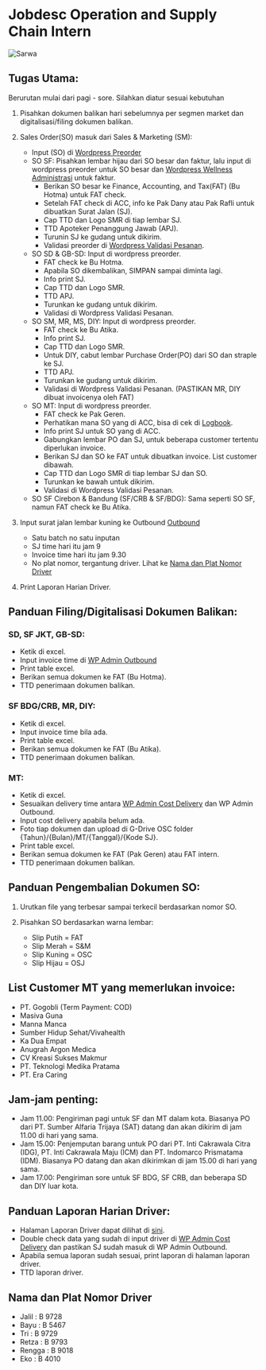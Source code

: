 # Jobdesc Operation and Supply Chain Intern

![Sarwa](https://manggalla.com/beta/wp-content/uploads/2023/02/Logo-SMR-1.png)

## Tugas Utama:

Berurutan mulai dari pagi - sore. Silahkan diatur sesuai kebutuhan

1. Pisahkan dokumen balikan hari sebelumnya per segmen market dan digitalisasi/filing dokumen balikan.
   
2. Sales Order(SO) masuk dari Sales & Marketing (SM):
   - Input (SO) di [Wordpress Preorder](https://manggalla.com/sarwa/pesanan/)
   - SO SF: Pisahkan lembar hijau dari SO besar dan faktur, lalu input di wordpress preorder untuk SO besar dan [Wordpress Wellness Administrasi](https://manggalla.com/wellness/administrasi/) untuk faktur.
     - Berikan SO besar ke Finance, Accounting, and Tax(FAT) (Bu Hotma) untuk FAT check.
     - Setelah FAT check di ACC, info ke Pak Dany atau Pak Rafli untuk dibuatkan Surat Jalan (SJ).
     - Cap TTD dan Logo SMR di tiap lembar SJ.
     - TTD Apoteker Penanggung Jawab (APJ).
     - Turunin SJ ke gudang untuk dikirim.
     - Validasi preorder di [Wordpress Validasi Pesanan](https://manggalla.com/sarwa/validasi-pesanan/).
   - SO SD & GB-SD: Input di wordpress preorder.
     - FAT check ke Bu Hotma.
     - Apabila SO dikembalikan, SIMPAN sampai diminta lagi.
     - Info print SJ.
     - Cap TTD dan Logo SMR.
     - TTD APJ.
     - Turunkan ke gudang untuk dikirim.
     - Validasi di Wordpress Validasi Pesanan.
   - SO SM, MR, MS, DIY: Input di wordpress preorder.
     - FAT check ke Bu Atika.
     - Info print SJ.
     - Cap TTD dan Logo SMR.
     - Untuk DIY, cabut lembar Purchase Order(PO) dari SO dan straple ke SJ.
     - TTD APJ.
     - Turunkan ke gudang untuk dikirim.
     - Validasi di Wordpress Validasi Pesanan. (PASTIKAN MR, DIY dibuat invoicenya oleh FAT)
   - SO MT: Input di wordpress preorder.
     - FAT check ke Pak Geren.
     - Perhatikan mana SO yang di ACC, bisa di cek di [Logbook](https://docs.google.com/spreadsheets/d/1pcjYibnJNEp1jow9mpJSb63-fyGkOAodVwL1WblVtpM/edit#gid=642080019).
     - Info print SJ untuk SO yang di ACC.
     - Gabungkan lembar PO dan SJ, untuk beberapa customer tertentu diperlukan invoice.
     - Berikan SJ dan SO ke FAT untuk dibuatkan invoice. List customer dibawah.
     - Cap TTD dan Logo SMR di tiap lembar SJ dan SO.
     - Turunkan ke bawah untuk dikirim.
     - Validasi di Wordpress Validasi Pesanan.
   - SO SF Cirebon & Bandung (SF/CRB & SF/BDG): Sama seperti SO SF, namun FAT check ke Bu Atika.

3. Input surat jalan lembar kuning ke Outbound [Outbound](https://manggalla.com/sarwa/outbound/)
    - Satu batch no satu inputan
    - SJ time hari itu jam 9
    - Invoice time hari itu jam 9.30
    - No plat nomor, tergantung driver. Lihat ke [Nama dan Plat Nomor Driver](#nama-dan-plat-nomor-driver)
4. Print Laporan Harian Driver.

## Panduan Filing/Digitalisasi Dokumen Balikan:

### SD, SF JKT, GB-SD:
- Ketik di excel.
- Input invoice time di [WP Admin Outbound](https://manggalla.com/sarwa/wp-admin/admin.php?page=tabulate&controller=table&table=outbound)
- Print table excel.
- Berikan semua dokumen ke FAT (Bu Hotma).
- TTD penerimaan dokumen balikan.

### SF BDG/CRB, MR, DIY:
- Ketik di excel.
- Input invoice time bila ada.
- Print table excel.
- Berikan semua dokumen ke FAT (Bu Atika).
- TTD penerimaan dokumen balikan.

### MT:
- Ketik di excel.
- Sesuaikan delivery time antara [WP Admin Cost Delivery](https://manggalla.com/sarwa/wp-admin/admin.php?page=tabulate&controller=table&table=cost_delivery) dan WP Admin Outbound.
- Input cost delivery apabila belum ada.
- Foto tiap dokumen dan upload di G-Drive OSC folder {Tahun}/{Bulan}/MT/{Tanggal}/{Kode SJ}.
- Print table excel.
- Berikan semua dokumen ke FAT (Pak Geren) atau FAT intern.
- TTD penerimaan dokumen balikan.

## Panduan Pengembalian Dokumen SO:

1. Urutkan file yang terbesar sampai terkecil berdasarkan nomor SO.

2. Pisahkan SO berdasarkan warna lembar:
   - Slip Putih = FAT
   - Slip Merah = S&M
   - Slip Kuning = OSC
   - Slip Hijau = OSJ

## List Customer MT yang memerlukan invoice:
- PT. Gogobli (Term Payment: COD)
- Masiva Guna
- Manna Manca
- Sumber Hidup Sehat/Vivahealth
- Ka Dua Empat
- Anugrah Argon Medica
- CV Kreasi Sukses Makmur
- PT. Teknologi Medika Pratama
- PT. Era Caring

## Jam-jam penting:
- Jam 11.00: Pengiriman pagi untuk SF dan MT dalam kota. Biasanya PO dari PT. Sumber Alfaria Trijaya (SAT) datang dan akan dikirim di jam 11.00 di hari yang sama.
- Jam 15.00: Penjemputan barang untuk PO dari PT. Inti Cakrawala Citra (IDG), PT. Inti Cakrawala Maju (ICM) dan PT. Indomarco Prismatama (IDM). Biasanya PO datang dan akan dikirimkan di jam 15.00 di hari yang sama.
- Jam 17.00: Pengiriman sore untuk SF BDG, SF CRB, dan beberapa SD dan DIY luar kota.

## Panduan Laporan Harian Driver:
- Halaman Laporan Driver dapat dilihat di [sini](https://manggalla.com/sarwa/laporan-biaya-pengiriman-2/).
- Double check data yang sudah di input driver di [WP Admin Cost Delivery](https://manggalla.com/sarwa/wp-admin/admin.php?page=tabulate&controller=table&table=cost_delivery) dan pastikan SJ sudah masuk di WP Admin Outbound.
- Apabila semua laporan sudah sesuai, print laporan di halaman laporan driver.
- TTD laporan driver.

## Nama dan Plat Nomor Driver
- Jalil     : B 9728
- Bayu      : B 5467
- Tri       : B 9729
- Retza     : B 9793
- Rengga    : B 9018
- Eko       : B 4010